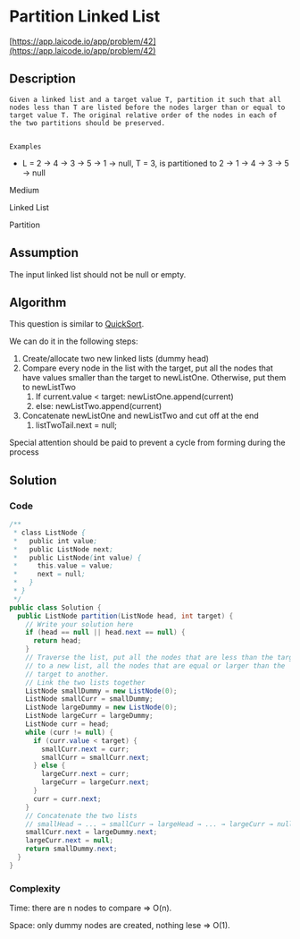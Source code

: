 <!----- Conversion time: 0.601 seconds.


Using this Markdown file:

1. Cut and paste this output into your source file.
2. See the notes and action items below regarding this conversion run.
3. Check the rendered output (headings, lists, code blocks, tables) for proper
   formatting and use a linkchecker before you publish this page.

Conversion notes:

* GD2md-html version 1.0β13
* Tue Jan 15 2019 20:00:27 GMT-0800 (PST)
* Source doc: https://docs.google.com/open?id=1qyCkg6YXgTdMvgCzp1F1mDlndkZcAXKi5Co0VsdSngk
----->



# Partition Linked List

[https://app.laicode.io/app/problem/42](https://app.laicode.io/app/problem/42)


## Description


    Given a linked list and a target value T, partition it such that all nodes less than T are listed before the nodes larger than or equal to target value T. The original relative order of the nodes in each of the two partitions should be preserved.


    Examples



*   L = 2 -> 4 -> 3 -> 5 -> 1 -> null, T = 3, is partitioned to 2 -> 1 -> 4 -> 3 -> 5 -> null




Medium

Linked List

Partition


## Assumption

The input linked list should not be null or empty.


## Algorithm

This question is similar to [QuickSort](../../../../A/SortingAlgorithms/Medium/QuickSort).

We can do it in the following steps:



1.  Create/allocate two new linked lists (dummy head)
1.  Compare every node in the list with the target, put all the nodes that have values smaller than the target to newListOne. Otherwise, put them to newListTwo
    1.  If current.value < target: newListOne.append(current)
    1.  else: newListTwo.append(current)
1.  Concatenate newListOne and newListTwo and cut off at the end
    1.  listTwoTail.next = null;

Special attention should be paid to prevent a cycle from forming during the process




## Solution


### Code


```java
/**
 * class ListNode {
 *   public int value;
 *   public ListNode next;
 *   public ListNode(int value) {
 *     this.value = value;
 *     next = null;
 *   }
 * }
 */
public class Solution {
  public ListNode partition(ListNode head, int target) {
    // Write your solution here
    if (head == null || head.next == null) {
      return head;
    }
    // Traverse the list, put all the nodes that are less than the target
    // to a new list, all the nodes that are equal or larger than the
    // target to another.
    // Link the two lists together
    ListNode smallDummy = new ListNode(0);
    ListNode smallCurr = smallDummy;
    ListNode largeDummy = new ListNode(0);
    ListNode largeCurr = largeDummy;
    ListNode curr = head;
    while (curr != null) {
      if (curr.value < target) {
        smallCurr.next = curr;
        smallCurr = smallCurr.next;
      } else {
        largeCurr.next = curr;
        largeCurr = largeCurr.next;
      }
      curr = curr.next;
    }
    // Concatenate the two lists
    // smallHead → ... → smallCurr → largeHead → ... → largeCurr → null
    smallCurr.next = largeDummy.next;
    largeCurr.next = null;
    return smallDummy.next;
  }
}
```



### Complexity

Time: there are n nodes to compare ⇒ O(n).

Space: only dummy nodes are created, nothing lese ⇒ O(1).


<!-- GD2md-html version 1.0β13 -->
